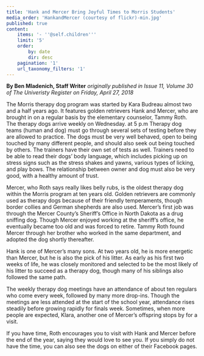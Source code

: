 ```yaml
---
title: 'Hank and Mercer Bring Joyful Times to Morris Students'
media_order: 'HankandMercer (courtesy of flickr)-min.jpg'
published: true
content:
    items: '- ''@self.children'''
    limit: '5'
    order:
        by: date
        dir: desc
    pagination: '1'
    url_taxonomy_filters: '1'
---
```


**By Ben Mladenich, Staff Writer** _originally published in Issue 11, Volume 30 of The Univeristy Register on Friday, April 27, 2018_

The Morris therapy dog program was started by Kara Budreau almost two and a half years ago. It features golden retrievers Hank and Mercer, who are brought in on a regular basis by the elementary counselor, Tammy Roth. The therapy dogs arrive weekly on Wednesday. at 5 p.m
Therapy dog teams (human and dog) must go through several sets of testing before they are allowed to practice. The dogs must be very well behaved, open to being touched by many different people, and should also seek out being touched by others. The trainers have their own set of tests as well. Trainers need to be able to read their dogs’ body language, which includes picking up on stress signs such as the stress shakes and yawns, various types of licking, and play bows. The relationship between owner and dog must also be very good, with a healthy amount of trust.

Mercer, who Roth says really likes belly rubs, is the oldest therapy dog within the Morris program at ten years old. Golden  retrievers are commonly used as therapy dogs because of their friendly temperaments, though border collies and German shepherds are also used. Mercer’s first job was through the Mercer County’s Sheriff’s Office in North Dakota as a drug sniffing dog. Though Mercer enjoyed working at the sheriff’s office, he eventually became too old and was forced to retire. Tammy Roth found Mercer through her brother who worked in the same department, and adopted the dog shortly thereafter.

Hank is one of Mercer’s many sons. At two years old, he is more energetic than Mercer, but he is also the pick of his litter. As early as his first two weeks of life, he was closely monitored and selected to be the most likely of his litter to succeed as a therapy dog, though many of his siblings also followed the same path.

The weekly therapy dog meetings have an attendance of about ten regulars who come every week, followed by many more drop-ins. Though the meetings are less attended at the start of the school year, attendance rises steadily before growing rapidly for finals week. Sometimes, when more people are expected, Klara, another one of Mercer’s offspring stops by for a visit.
	
If you have time, Roth encourages you to visit with Hank and Mercer before the end of the year, saying they would love to see you. If you simply do not have the time, you can also see the dogs on either of their Facebook pages.